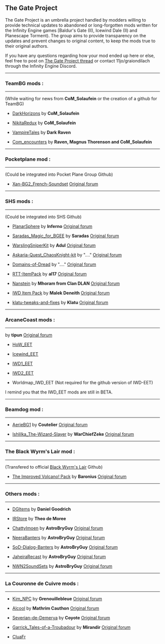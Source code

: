 ## The Gate Project

The Gate Project is an umbrella project handled by modders willing to provide technical updates to abandoned or long-forgotten mods written for the Infinity Engine games [Baldur's Gate (II), Icewind Dale (II) and Planescape Torment). The group aims to provide transparency on the updates and prevent changes to original content, to keep the mods true to their original authors.

If you have any questions regarding how your mod ended up here or else, feel free to post on [The Gate Project thread](https://github.com/orgs/The-Gate-Project/discussions) or contact 11jo/graiondilach through the Infinity Engine Discord.



***
### TeamBG mods :
----------------

(While waiting for news from **CoM_Solaufein** or the creation of a github for TeamBG)


- [DarkHorizons](https://github.com/The-Gate-Project/DarkHorizons) by **CoM_Solaufein**

- [NikitaRedux](https://github.com/The-Gate-Project/NikitaRedux) by **CoM_Solaufein**

- [VampireTales](https://github.com/The-Gate-Project/VampireTales) by **Dark Raven**

- [Com_encounters](https://github.com/The-Gate-Project/Com_encounters) by **Raven, Magnus Thorenson and CoM_Solaufein**


***
### Pocketplane mod :
--------------------

(Could be integrated into Pocket Plane Group Github)


- [Xan-BG2_French-Soundset](https://github.com/The-Gate-Project/Xan-BG2_French-Soundset) [Original forum](https://www.pocketplane.net/diversions-and-soundsets/)


***
### SHS mods :
--------------

(Could be integrated into SHS Github)


- [PlanarSphere](https://github.com/The-Gate-Project/PlanarSphere) by **Inferno** [Original forum](http://www.shsforums.net/topic/24405-planar-sphere-mod-v26a/)

- [Saradas_Magic_for_BGEE](https://github.com/The-Gate-Project/Saradas_Magic_for_BGEE)  by **Saradas** [Original forum](http://www.shsforums.net/topic/58028-mod-saradas-magic/)

- [WarslingSniperKit](https://github.com/The-Gate-Project/WarslingSniperKit) by **Adul** [Original forum](http://www.shsforums.net/topic/46480-warsling-sniper-kit-for-fighters/)

- [Askaria-Quest_ChaosKnight-kit](https://github.com/The-Gate-Project/Askaria-Quest_ChaosKnight-kit) by "...." [Original forum](http://www.shsforums.net/topic/51321-askaria-quest-chaosknight-kit-mod-v13/)

- [Domains-of-Dread](https://github.com/The-Gate-Project/Domains-of-Dread) by "...." [Original forum](http://www.shsforums.net/files/file/135-domains-of-dread/)

- [RTT-ItemPack](https://github.com/The-Gate-Project/RTT-ItemPack) by **al17** [Original forum](http://www.shsforums.net/topic/15702-rtt-item-pack/)

- [Nanstein](https://github.com/The-Gate-Project/Nanstein) by **Mhoram from Clan DLAN** [Original forum](http://www.shsforums.net/files/file/770-nanstein-v13/)

- [IWD Item Pack](https://github.com/The-Gate-Project/IWD_Item-Pack) by **Malek Deneith** [Original forum](http://www.shsforums.net/topic/46557-iwd-item-pack-for-bg2/)

- [klatu-tweaks-and-fixes](https://github.com/The-Gate-Project/klatu-tweaks-and-fixes) by **Klatu** [Original forum](https://forums.beamdog.com/discussion/38864/mod-klatu-tweaks-and-fixes)


***
### ArcaneCoast mods :
---------------------

 by **tipun** [Original forum](https://arcanecoast.ru/forum/viewtopic.php?f=31&t=1247)

- [HoW_EET](https://github.com/The-Gate-Project/HoW_EET)

- [Icewind_EET](https://github.com/The-Gate-Project/Icewind_EET)

- [IWD1_EET](https://github.com/The-Gate-Project/IWD1_EET)

- [IWD2_EET](https://github.com/The-Gate-Project/IWD2_EET)

- Worldmap_IWD_EET (Not required for the github version of IWD-EET)

I remind you that the IWD_EET mods are still in BETA.


***
### Beamdog mod :
----------------

- [AerieBG1](https://github.com/The-Gate-Project/AerieBG1) by **Coutelier** [Original forum](https://forums.beamdog.com/discussion/38824/aerie-in-bg-ee-v1-1/p1)

- [Ishlilka_The-Wizard-Slayer](https://github.com/The-Gate-Project/Ishlilka_The-Wizard-Slayer) by **WarChiefZeke** [Original forum](https://forums.beamdog.com/discussion/63679/npc-mod-ishlilka-the-wizard-slayer-for-bg1-sod-full-version-1-4/p1)


***
### The Black Wyrm's Lair mod :
-------------------------------

(Transfered to official [Black Wyrm's Lair](https://github.com/orgs/Black-Wyrm-Lair/repositories) Github)

- [The Improved Volcano! Pack](https://github.com/Black-Wyrm-Lair/Volcano_Pack) by **Baronius** [Original forum](http://forums.blackwyrmlair.net/index.php?showtopic=5525)


***
### Others mods :
----------------

- [DGItems](https://github.com/The-Gate-Project/DGItems) by **Daniel Goodrich**

- [IRStore](https://github.com/The-Gate-Project/IRStore) by **Theo de Moree**

- [ChattyImoen](https://github.com/The-Gate-Project/ChattyImoen) by **AstroBryGuy** [Original forum](https://forums.beamdog.com/discussion/51443/chatty-imoen)

- [NeeraBanters](https://github.com/The-Gate-Project/NeeraBanters) by **AstroBryGuy** [Original forum](https://forums.beamdog.com/discussion/38246/neera-banters-for-bgee/)

- [SoD-Dialog-Banters](https://github.com/The-Gate-Project/SoD-Dialog-Banters) by **AstroBryGuy** [Original forum](https://forums.beamdog.com/discussion/66674/sod-dialogue-banters)

- [JaheiraRecast](https://github.com/The-Gate-Project/JaheiraRecast) by **AstroBryGuy** [Original forum](https://forums.beamdog.com/discussion/52633/jaheira-recast-v3-0)

- [NWN2SoundSets](https://github.com/The-Gate-Project/NWN2SoundSets) by **AstroBryGuy** [Original forum](https://forums.beamdog.com/discussion/65014/nwn2-soundsets-for-bgee-bg2ee-and-iwdee)


***
### La Couronne de Cuivre mods :
--------------------------------

- [Kim_NPC](https://github.com/The-Gate-Project/Kim_NPC) by **Grenouillebleue** [Original forum](https://www.baldursgateworld.fr/viewforum.php?f=344)

- [Alcool](https://github.com/The-Gate-Project/Alcool) by **Mathrim Cauthon** [Original forum](https://www.baldursgateworld.fr/viewtopic.php?t=11730)

- [Severian-de-Demerya](https://github.com/The-Gate-Project/Severian-de-Demerya) by **Coyote** [Original forum](https://www.baldursgateworld.fr/viewforum.php?f=645)

- [Garrick_Tales-of-a-Troubadour](https://github.com/The-Gate-Project/Garrick_Tales-of-a-Troubadour) by **Mirandir** [Original forum](https://www.baldursgateworld.fr/viewtopic.php?t=26267)

- [CluaFr](https://github.com/The-Gate-Project/CluaFr)